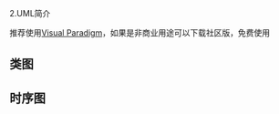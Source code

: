 2.UML简介

推荐使用[Visual Paradigm](https://www.visual-paradigm.com/cn/)，如果是非商业用途可以下载社区版，免费使用

## 类图

## 时序图


